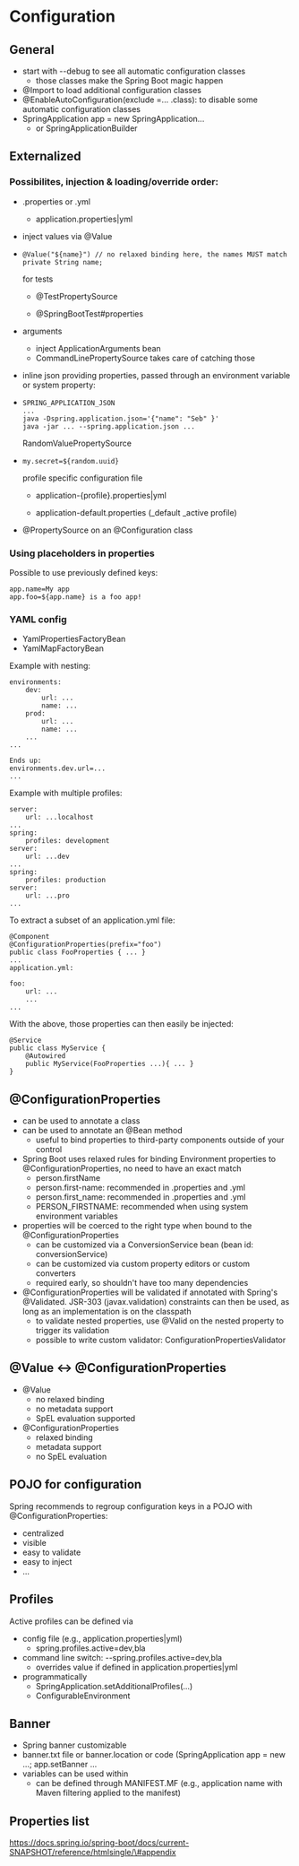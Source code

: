 # Configuration

## General

* start with --debug to see all automatic configuration classes
  * those classes make the Spring Boot magic happen
* @Import to load additional configuration classes
* @EnableAutoConfiguration\(exclude =... .class\): to disable some automatic configuration classes
* SpringApplication app = new SpringApplication...
  * or SpringApplicationBuilder

## Externalized

### Possibilites, injection & loading/override order:

* .properties or .yml
  * application.properties\|yml
* inject values via @Value
* ```
  @Value("${name}") // no relaxed binding here, the names MUST match
  private String name;
  ```

  for tests

  * @TestPropertySource

  * @SpringBootTest\#properties

* arguments

  * inject ApplicationArguments bean
  * CommandLinePropertySource takes care of catching those

* inline json providing properties, passed through an environment variable or system property:

* ```
  SPRING_APPLICATION_JSON
  ...
  java -Dspring.application.json='{"name": "Seb" }'
  java -jar ... --spring.application.json ...
  ```

  RandomValuePropertySource

* ```
  my.secret=${random.uuid}
  ```

  profile specific configuration file

  * application-{profile}.properties\|yml

  * application-default.properties \(\_default \_active profile\)

* @PropertySource on an @Configuration class

### Using placeholders in properties

Possible to use previously defined keys:

```
app.name=My app
app.foo=${app.name} is a foo app!
```

### YAML config

* YamlPropertiesFactoryBean
* YamlMapFactoryBean

Example with nesting:

```
environments:
    dev:
        url: ...
        name: ...
    prod:
        url: ...
        name: ...
    ...
...

Ends up:
environments.dev.url=...
...
```

Example with multiple profiles:

```
server:
    url: ...localhost
...
spring:
    profiles: development
server:
    url: ...dev
...
spring:
    profiles: production
server:
    url: ...pro
...
```

To extract a subset of an application.yml file:

```
@Component
@ConfigurationProperties(prefix="foo")
public class FooProperties { ... }
...
application.yml:

foo:
    url: ...
    ...
...
```

With the above, those properties can then easily be injected:

```
@Service
public class MyService {
    @Autowired
    public MyService(FooProperties ...){ ... }
}
```

## @ConfigurationProperties

* can be used to annotate a class
* can be used to annotate an @Bean method
  * useful to bind properties to third-party components outside of your control
* Spring Boot uses relaxed rules for binding Environment properties to @ConfigurationProperties, no need to have an exact match
  * person.firstName
  * person.first-name: recommended in .properties and .yml
  * person.first\_name: recommended in .properties and .yml
  * PERSON\_FIRSTNAME: recommended when using system environment variables
* properties will be coerced to the right type when bound to the @ConfigurationProperties
  * can be customized via a ConversionService bean \(bean id: conversionService\) 
  * can be customized via custom property editors or custom converters
  * required early, so shouldn't have too many dependencies
* @ConfigurationProperties will be validated if annotated with Spring's @Validated. JSR-303 \(javax.validation\) constraints can then be used, as long as an implementation is on the classpath
  * to validate nested properties, use @Valid on the nested property to trigger its validation
  * possible to write custom validator: ConfigurationPropertiesValidator

## @Value &lt;-&gt; @ConfigurationProperties

* @Value
  * no relaxed binding
  * no metadata support
  * SpEL evaluation supported
* @ConfigurationProperties
  * relaxed binding
  * metadata support
  * no SpEL evaluation

## POJO for configuration

Spring recommends to regroup configuration keys in a POJO with @ConfigurationProperties:

* centralized
* visible
* easy to validate
* easy to inject
* ...

## Profiles

Active profiles can be defined via

* config file \(e.g., application.properties\|yml\)
  * spring.profiles.active=dev,bla
* command line switch: --spring.profiles.active=dev,bla
  * overrides value if defined in application.properties\|yml
* programmatically
  * SpringApplication.setAdditionalProfiles\(...\)
  * ConfigurableEnvironment

## Banner

* Spring banner customizable
* banner.txt file or banner.location or code \(SpringApplication app = new ...; app.setBanner ...
* variables can be used within
  * can be defined through MANIFEST.MF \(e.g., application name with Maven filtering applied to the manifest\)

## Properties list

https://docs.spring.io/spring-boot/docs/current-SNAPSHOT/reference/htmlsingle/\#appendix



